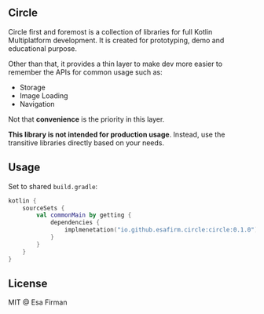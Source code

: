 ## Circle

Circle first and foremost is a collection of libraries for full Kotlin Multiplatform development.
It is created for prototyping, demo and educational purpose.

Other than that, it provides a thin layer to make dev more easier to remember the APIs for
common usage such as:

- Storage
- Image Loading
- Navigation

Not that **convenience** is the priority in this layer.

**This library is not intended for production usage**. Instead, use the transitive libraries
directly based on your needs.

## Usage

Set to shared `build.gradle`:

```kotlin
kotlin {
	sourceSets {
		val commonMain by getting {
			dependencies {
				implmenetation("io.github.esafirm.circle:circle:0.1.0")
			}
		}
	}
}
```

## License

MIT @ Esa Firman
